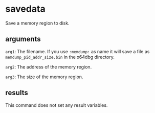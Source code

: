 # savedata

Save a memory region to disk.

## arguments

`arg1`: The filename. If you use `:memdump:` as name it will save a file as `memdump_pid_addr_size.bin` in the x64dbg directory.

`arg2`: The address of the memory region.

`arg3`: The size of the memory region.

## results

This command does not set any result variables.